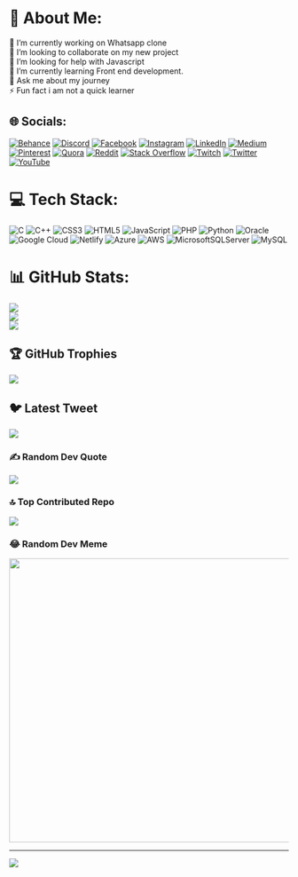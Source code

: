 # 💫 About Me:
🔭 I’m currently working on Whatsapp clone<br>👯 I’m looking to collaborate on my new project<br>🤝 I’m looking for help with Javascript<br>🌱 I’m currently learning  Front end development.<br>💬 Ask me about my journey<br>⚡ Fun fact i am not a quick learner


## 🌐 Socials:
[![Behance](https://img.shields.io/badge/Behance-1769ff?logo=behance&logoColor=white)](https://behance.net/vanshkumar38) [![Discord](https://img.shields.io/badge/Discord-%237289DA.svg?logo=discord&logoColor=white)](https://discord.gg/zxrp7KeZ) [![Facebook](https://img.shields.io/badge/Facebook-%231877F2.svg?logo=Facebook&logoColor=white)](https://facebook.com/100087964216540) [![Instagram](https://img.shields.io/badge/Instagram-%23E4405F.svg?logo=Instagram&logoColor=white)](https://instagram.com/kumarvansh_007) [![LinkedIn](https://img.shields.io/badge/LinkedIn-%230077B5.svg?logo=linkedin&logoColor=white)](https://linkedin.com/in/vansh-kumar16aug) [![Medium](https://img.shields.io/badge/Medium-12100E?logo=medium&logoColor=white)](https://medium.com/@kumarvansh16aug) [![Pinterest](https://img.shields.io/badge/Pinterest-%23E60023.svg?logo=Pinterest&logoColor=white)](https://pinterest.com/kumarvansh16aug) [![Quora](https://img.shields.io/badge/Quora-%23B92B27.svg?logo=Quora&logoColor=white)](https://quora.com/profile/VanshKumar16) [![Reddit](https://img.shields.io/badge/Reddit-%23FF4500.svg?logo=Reddit&logoColor=white)](https://reddit.com/user/kumarvansh007) [![Stack Overflow](https://img.shields.io/badge/-Stackoverflow-FE7A16?logo=stack-overflow&logoColor=white)](https://stackoverflow.com/users/20568689/vansh-kumar) [![Twitch](https://img.shields.io/badge/Twitch-%239146FF.svg?logo=Twitch&logoColor=white)](https://twitch.tv/kumarvansh007) [![Twitter](https://img.shields.io/badge/Twitter-%231DA1F2.svg?logo=Twitter&logoColor=white)](https://twitter.com/kumar_vansh_16) [![YouTube](https://img.shields.io/badge/YouTube-%23FF0000.svg?logo=YouTube&logoColor=white)](https://youtube.com/@kumarvansh007) 

# 💻 Tech Stack:
![C](https://img.shields.io/badge/c-%2300599C.svg?style=for-the-badge&logo=c&logoColor=white) ![C++](https://img.shields.io/badge/c++-%2300599C.svg?style=for-the-badge&logo=c%2B%2B&logoColor=white) ![CSS3](https://img.shields.io/badge/css3-%231572B6.svg?style=for-the-badge&logo=css3&logoColor=white) ![HTML5](https://img.shields.io/badge/html5-%23E34F26.svg?style=for-the-badge&logo=html5&logoColor=white) ![JavaScript](https://img.shields.io/badge/javascript-%23323330.svg?style=for-the-badge&logo=javascript&logoColor=%23F7DF1E) ![PHP](https://img.shields.io/badge/php-%23777BB4.svg?style=for-the-badge&logo=php&logoColor=white) ![Python](https://img.shields.io/badge/python-3670A0?style=for-the-badge&logo=python&logoColor=ffdd54) ![Oracle](https://img.shields.io/badge/Oracle-F80000?style=for-the-badge&logo=oracle&logoColor=white) ![Google Cloud](https://img.shields.io/badge/Google%20Cloud-%234285F4.svg?style=for-the-badge&logo=google-cloud&logoColor=white) ![Netlify](https://img.shields.io/badge/netlify-%23000000.svg?style=for-the-badge&logo=netlify&logoColor=#00C7B7) ![Azure](https://img.shields.io/badge/azure-%230072C6.svg?style=for-the-badge&logo=azure-devops&logoColor=white) ![AWS](https://img.shields.io/badge/AWS-%23FF9900.svg?style=for-the-badge&logo=amazon-aws&logoColor=white) ![MicrosoftSQLServer](https://img.shields.io/badge/Microsoft%20SQL%20Sever-CC2927?style=for-the-badge&logo=microsoft%20sql%20server&logoColor=white) ![MySQL](https://img.shields.io/badge/mysql-%2300f.svg?style=for-the-badge&logo=mysql&logoColor=white)
# 📊 GitHub Stats:
![](https://github-readme-stats.vercel.app/api?username=Vansh16aug&theme=radical&hide_border=false&include_all_commits=false&count_private=false)<br/>
![](https://github-readme-streak-stats.herokuapp.com/?user=Vansh16aug&theme=radical&hide_border=false)<br/>
![](https://github-readme-stats.vercel.app/api/top-langs/?username=Vansh16aug&theme=radical&hide_border=false&include_all_commits=false&count_private=false&layout=compact)

## 🏆 GitHub Trophies
![](https://github-profile-trophy.vercel.app/?username=Vansh16aug&theme=radical&no-frame=false&no-bg=true&margin-w=4)

## 🐦 Latest Tweet
[![](https://gtce.itsvg.in/api?username=kumar_vansh_16)](https://github.com/VishwaGauravIn/github-twitter-card-embed)

### ✍️ Random Dev Quote
![](https://quotes-github-readme.vercel.app/api?type=horizontal&theme=radical)

### 🔝 Top Contributed Repo
![](https://github-contributor-stats.vercel.app/api?username=Vansh16aug&limit=5&theme=dark&combine_all_yearly_contributions=true)

### 😂 Random Dev Meme
<img src="https://rm.up.railway.app/" width="512px"/>

---
[![](https://visitcount.itsvg.in/api?id=Vansh16aug&icon=0&color=5)](https://visitcount.itsvg.in)

<!-- Proudly created with GPRM ( https://gprm.itsvg.in ) -->
